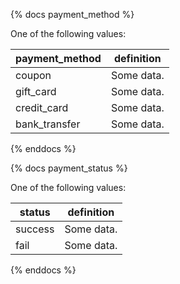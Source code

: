 {% docs payment_method %}
	
One of the following values: 

| payment_method | definition                                       |
|----------------|--------------------------------------------------|
| coupon         | Some data.                                       |
| gift_card      | Some data.                                       |
| credit_card    | Some data.                                       |
| bank_transfer  | Some data.                                       |

{% enddocs %}


{% docs payment_status %}
	
One of the following values: 

| status         | definition                                       |
|----------------|--------------------------------------------------|
| success        | Some data.                                       |
| fail           | Some data.                                       |

{% enddocs %}

